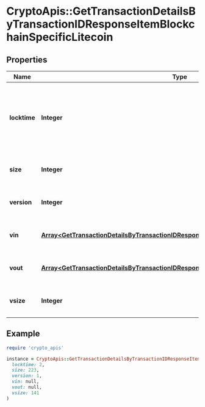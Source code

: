 # CryptoApis::GetTransactionDetailsByTransactionIDResponseItemBlockchainSpecificLitecoin

## Properties

| Name | Type | Description | Notes |
| ---- | ---- | ----------- | ----- |
| **locktime** | **Integer** | Represents the time at which a particular transaction can be added to the blockchain. |  |
| **size** | **Integer** | Represents the total size of this transaction. |  |
| **version** | **Integer** | Represents transaction version number. |  |
| **vin** | [**Array&lt;GetTransactionDetailsByTransactionIDResponseItemBlockchainSpecificLitecoinVin&gt;**](GetTransactionDetailsByTransactionIDResponseItemBlockchainSpecificLitecoinVin.md) | Represents the transaction inputs. |  |
| **vout** | [**Array&lt;GetTransactionDetailsByTransactionIDResponseItemBlockchainSpecificLitecoinVout&gt;**](GetTransactionDetailsByTransactionIDResponseItemBlockchainSpecificLitecoinVout.md) | Represents the transaction outputs. |  |
| **vsize** | **Integer** | Represents the virtual size of this transaction. |  |

## Example

```ruby
require 'crypto_apis'

instance = CryptoApis::GetTransactionDetailsByTransactionIDResponseItemBlockchainSpecificLitecoin.new(
  locktime: 2,
  size: 223,
  version: 1,
  vin: null,
  vout: null,
  vsize: 141
)
```

